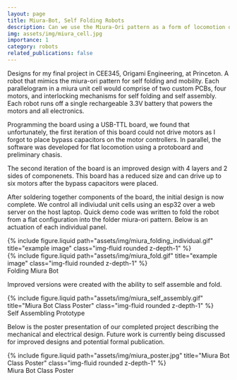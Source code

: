 ```yaml
---
layout: page
title: Miura-Bot, Self Folding Robots
description: Can we use the Miura-Ori pattern as a form of locomotion or self-assembly?
img: assets/img/miura_cell.jpg
importance: 1
category: robots
related_publications: false
---
```

Designs for my final project in CEE345, Origami Engineering, at Princeton. A robot that mimics the miura-ori pattern for self folding and mobility. Each parallelogram in a miura unit cell would comprise of two custom PCBs, four motors, and interlocking mechanisms for self folding and self assembly. Each robot runs off a single rechargeable 3.3V battery that powers the motors and all electronics. 

Programming the board using a USB-TTL board, we found that unfortunately, the first iteration of this board could not drive motors as I forgot to place bypass capacitors on the motor controllers. In parallel, the software was developed for flat locomotion using a protoboard and preliminary chasis. 

The second iteration of the board is an improved design with 4 layers and 2 sides of componenets. This board has a reduced size and can drive up to six motors after the bypass capacitors were placed. 

After soldering together components of the board, the initial design is now complete. We control all indiviudal unit cells using an esp32 over a web server on the host laptop. Quick demo code was written to fold the robot from a flat configuration into the folder miura-ori pattern. Below is an actuation of each individual panel. 

<div class="row justify-content-sm-center">
    <div class="col-sm-8 mt-3 mt-md-0">
        {% include figure.liquid path="assets/img/miura_folding_individual.gif" title="example image" class="img-fluid rounded z-depth-1" %}
    </div>
    <div class="col-sm-4 mt-3 mt-md-0">
        {% include figure.liquid path="assets/img/miura_fold.gif" title="example image" class="img-fluid rounded z-depth-1" %}
    </div>
</div>
<div class="caption">
    Folding Miura Bot
</div>

Improved versions were created with the ability to self assemble and fold. 
<div class="row">
    <div class="col-sm mt-3 mt-md-0">
        {% include figure.liquid path="assets/img/miura_self_assembly.gif" title="Miura Bot Class Poster" class="img-fluid rounded z-depth-1" %}
    </div>
</div>
<div class="caption">
    Self Assembling Prototype
</div>

Below is the poster presentation of our completed project describing the mechanical and electrical design. Future work is currently being discussed for improved designs and potential formal publication.

<div class="row">
    <div class="col-sm mt-3 mt-md-0">
        {% include figure.liquid path="assets/img/miura_poster.jpg" title="Miura Bot Class Poster" class="img-fluid rounded z-depth-1" %}
    </div>
</div>
<div class="caption">
    Miura Bot Class Poster
</div>
